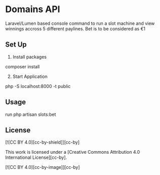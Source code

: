 # Domains API
Laravel/Lumen based console command to run a slot machine and view winnings accross 5 different paylines. Bet is to be considered as €1

## Set Up

 1. Install packages
 
composer install

2. Start Application

php -S localhost:8000 -t public


## Usage

run php artisan slots:bet

## License
[![CC BY 4.0][cc-by-shield]][cc-by]

This work is licensed under a
[Creative Commons Attribution 4.0 International License][cc-by].

[![CC BY 4.0][cc-by-image]][cc-by]
